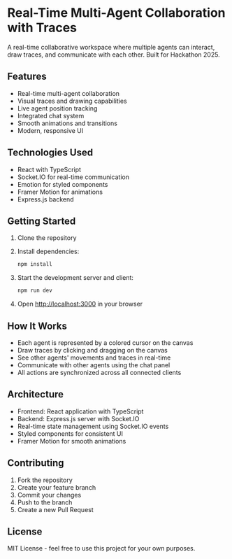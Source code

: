 # Real-Time Multi-Agent Collaboration with Traces

A real-time collaborative workspace where multiple agents can interact, draw traces, and communicate with each other. Built for Hackathon 2025.

## Features

- Real-time multi-agent collaboration
- Visual traces and drawing capabilities
- Live agent position tracking
- Integrated chat system
- Smooth animations and transitions
- Modern, responsive UI

## Technologies Used

- React with TypeScript
- Socket.IO for real-time communication
- Emotion for styled components
- Framer Motion for animations
- Express.js backend

## Getting Started

1. Clone the repository
2. Install dependencies:
   ```bash
   npm install
   ```

3. Start the development server and client:
   ```bash
   npm run dev
   ```

4. Open [http://localhost:3000](http://localhost:3000) in your browser

## How It Works

- Each agent is represented by a colored cursor on the canvas
- Draw traces by clicking and dragging on the canvas
- See other agents' movements and traces in real-time
- Communicate with other agents using the chat panel
- All actions are synchronized across all connected clients

## Architecture

- Frontend: React application with TypeScript
- Backend: Express.js server with Socket.IO
- Real-time state management using Socket.IO events
- Styled components for consistent UI
- Framer Motion for smooth animations

## Contributing

1. Fork the repository
2. Create your feature branch
3. Commit your changes
4. Push to the branch
5. Create a new Pull Request

## License

MIT License - feel free to use this project for your own purposes.

